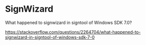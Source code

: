 # SignWizard

What happened to signwizard in signtool of Windows SDK 7.0?

https://stackoverflow.com/questions/2264704/what-happened-to-signwizard-in-signtool-of-windows-sdk-7-0
 
